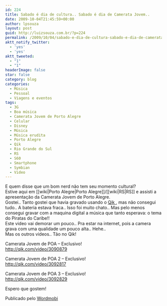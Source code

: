 ```yaml
---
id: 224
title: Sabado é dia de cultura.. Sabado é dia de Camerata Jovem..
date: 2009-10-04T21:45:59+00:00
author: lpsouza
layout: post
guid: http://luizsouza.com.br/?p=224
permalink: /2009/10/04/sabado-e-dia-de-cultura-sabado-e-dia-de-camerata-jovem/
aktt_notify_twitter:
  - 'yes'
  - 'yes'
aktt_tweeted:
  - "1"
  - "1"
headerImage: false
star: false
category: blog
categories:
  - Música
  - Pessoal
  - Viagens e eventos
tags:
  - 3G
  - Boa música
  - Camerata Jovem de Porto Alegre
  - Celular
  - Disney
  - Música
  - Música erudita
  - Porto Alegre
  - Qik
  - Rio Grande do Sul
  - RS
  - S60
  - Smartphone
  - Symbian
  - Video
---
```

E quem disse que um bom nerd não tem seu momento cultural?    
Estive aqui em [[wiki|Porto Alegre|Porto Alegre]]/[[wiki|RS|RS]] e assisti a apresentação da Camerata Jovem de Porto Alegre.    
Gostei.. Tanto gostei que havia gravado usando o   <a href="http://qik.com" target="_blank">Qik </a> , mas não consegui tudo.. A bateria estava fraca.. Isso foi muito chato.. Mas pelo menos consegui gravar com a maquina digital a música que tanto esperava: o tema do Piratas do Caribe!!    
Este video vai demorar um pouco.. Pra estar na internet, pois a camera grava com uma qualidade um pouco alta.. Hehe..    
Mas os outros videos.. Tão no Qik! 

Camerata Jovem de POA &#8211; Exclusivo!    
  <a href="http://qik.com/video/3090879" target="_blank">http://qik.com/video/3090879 </a> 

Camerata Jovem de POA 2 &#8211; Exclusivo!    
  <a href="http://qik.com/video/3092817" target="_blank">http://qik.com/video/3092817 </a> 

Camerata Jovem de POA 3 &#8211; Exclusivo!    
  <a href="http://qik.com/video/3092829" target="_blank">http://qik.com/video/3092829 </a> 

Espero que gostem! 

Publicado pelo [Wordmobi](http://wordmobi.googlecode.com)